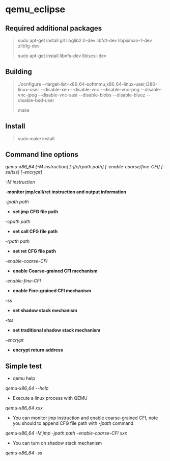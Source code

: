 # qemu_eclipse

## Required additional packages

> sudo apt-get install git libglib2.0-dev libfdt-dev libpixman-1-dev zlib1g-dev
> 
> sudo apt-get install libnfs-dev libiscsi-dev

## Building

> ./configure --target-list=x86_64-softmmu,x86_64-linux-user,i386-linux-user --disable-xen --disable-vnc --disable-vnc-png --disable-vnc-jpeg --disable-vnc-sasl --disable-blobs --disable-bluez --disable-bsd-user
> 
>make

## Install

> sudo make install

## Command line options

_qemu-x86_64 [-M instruction] [-j/c/rpath path] [-enable-coarse/fine-CFI] [-ss/tss] [-encrypt]_

_-M instruction_

-**monitor jmp/call/ret instruction and output information**

_-jpath path_

- **set jmp CFG file path**

_-cpath path_

- **set call CFG file path**

_-rpath path_

- **set ret CFG file path**

_-enable-coarse-CFI_

- **enable Coarse-grained CFI mechanism**

_-enable-fine-CFI_

- **enable Fine-grained CFI mechanism**

_-ss_

- **set shadow stack mechanism**

_-tss_

- **set traditional shadow stack mechanism**

_-encrypt_

- **encrypt return address**

## Simple test
         
- qemu help

_qemu-x86_64 --help_

- Execute a linux process with QEMU

_qemu-x86_64 xxx_

- You can monitor jmp instruction and enable coarse-grained CFI, note you should to append CFG file path with _-jpath_ command 

_qemu-x86_64 -M jmp -jpath path -enable-coarse-CFI xxx_

- You can turn on shadow stack mechanism

_qemu-x86_64 -ss_















